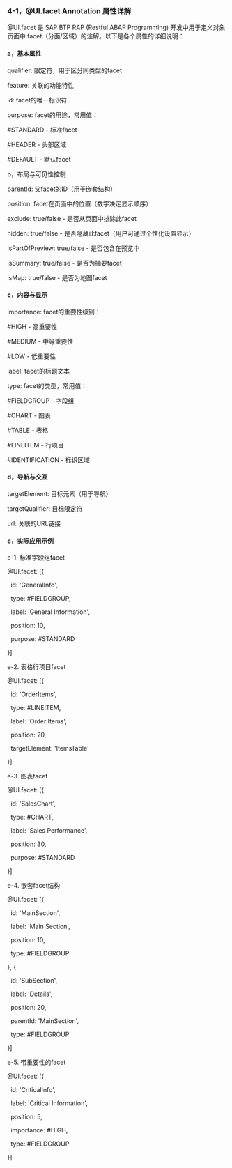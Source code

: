 ### **4-1，@UI.facet Annotation 属性详解**

@UI.facet 是 SAP BTP RAP (Restful ABAP Programming) 开发中用于定义对象页面中 facet（分面/区域）的注解。以下是各个属性的详细说明：

#### 

#### **a，基本属性**

qualifier: 限定符，用于区分同类型的facet



feature: 关联的功能特性



id: facet的唯一标识符



purpose: facet的用途，常用值：



\#STANDARD - 标准facet



\#HEADER - 头部区域



\#DEFAULT - 默认facet



b，布局与可见性控制

parentId: 父facet的ID（用于嵌套结构）



position: facet在页面中的位置（数字决定显示顺序）



exclude: true/false - 是否从页面中排除此facet



hidden: true/false - 是否隐藏此facet（用户可通过个性化设置显示）



isPartOfPreview: true/false - 是否包含在预览中



isSummary: true/false - 是否为摘要facet



isMap: true/false - 是否为地图facet



#### **c，内容与显示**

importance: facet的重要性级别：



\#HIGH - 高重要性



\#MEDIUM - 中等重要性



\#LOW - 低重要性



label: facet的标题文本



type: facet的类型，常用值：



\#FIELDGROUP - 字段组



\#CHART - 图表



\#TABLE - 表格



\#LINEITEM - 行项目



\#IDENTIFICATION - 标识区域



#### **d，导航与交互**

targetElement: 目标元素（用于导航）



targetQualifier: 目标限定符



url: 关联的URL链接

#### 

#### **e，实际应用示例**

e-1. 标准字段组facet

@UI.facet: \[{

&nbsp; id: 'GeneralInfo',

&nbsp; type: #FIELDGROUP,

&nbsp; label: 'General Information',

&nbsp; position: 10,

&nbsp; purpose: #STANDARD

}]



e-2. 表格行项目facet

@UI.facet: \[{

&nbsp; id: 'OrderItems',

&nbsp; type: #LINEITEM,

&nbsp; label: 'Order Items',

&nbsp; position: 20,

&nbsp; targetElement: 'ItemsTable'

}]



e-3. 图表facet

@UI.facet: \[{

&nbsp; id: 'SalesChart',

&nbsp; type: #CHART,

&nbsp; label: 'Sales Performance',

&nbsp; position: 30,

&nbsp; purpose: #STANDARD

}]



e-4. 嵌套facet结构

@UI.facet: \[{

&nbsp; id: 'MainSection',

&nbsp; label: 'Main Section',

&nbsp; position: 10,

&nbsp; type: #FIELDGROUP

}, {

&nbsp; id: 'SubSection',

&nbsp; label: 'Details',

&nbsp; position: 20,

&nbsp; parentId: 'MainSection',

&nbsp; type: #FIELDGROUP

}]



e-5. 带重要性的facet

@UI.facet: \[{

&nbsp; id: 'CriticalInfo',

&nbsp; label: 'Critical Information',

&nbsp; position: 5,

&nbsp; importance: #HIGH,

&nbsp; type: #FIELDGROUP

}]

